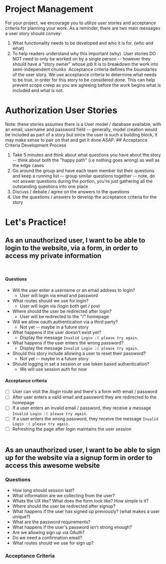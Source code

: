 # Project Management
For your project, we encourage you to utilize user stories and acceptance criteria for planning your work. As a reminder, there are two main messages 
a user story should convey:
​
1. What functionality needs to be developed and who it is for.  (who and what)
2. To help readers understand why this important (why)
​
User stories DO NOT need to only be worked on by a single person -- however they should have a "story owner" whose job it is to breakdown the work into semi-independent chunks
​
Acceptance criteria defines the boundaries of the user story. We use acceptance criteria to determine what needs to be true, in order for this story to be considered done. This can help prevent scope creep as you are agreeing before the work begins what is included and what is not. 
​
# Authorization User Stories
Note: these stories assumes there is a User model / database  available, with an email, username and password field -- generally, model creation would be included as part of a story but since the user is such a building block, it may make sense to pair on that and get it done ASAP.
​## Acceptance Criteria Development Process
1. Take 5 minutes and think about what questions you have about the story -- think about both the "happy path" (i.e nothing goes wrong) as well as the edge cases
2. Go around the group and have each team member list their questions and keep a running list -- group similar questions together -- note, do not answer questions during the portion, you're just gathering all the outstanding questions into one place
3. Discuss / debate / agree on the answers to the questions
4. Use the questions / answers to develop the acceptance criteria for the story

# Let's Practice!

## As an unauthorized user, I want to be able to login to the website, via a form, in order to access my private information
​
#### Questions
* Will the user enter a username or an email address to login?
    * User will login via email and password
* What routes should we use for login?
    * User will login via /login both get / post
* Where should the user be redirected after login?
    * User will be redirected to the "/" homepage
* Will we allow oauth authentication via a third party?
    * Not yet -- maybe in a future story
* What happens if the user doesn't exist yet?
    * Display the message ```Invalid Login :( please try again.```
* What happens if the user enters the wrong password?
    * Display the message ```Invalid Login :( please try again.```
* Should this story include allowing a user to reset their password?
    * Not yet -- maybe in a future story
* Should logging in set a session or use token based authentication?
    * We will use session auth for now
#### Acceptance criteria
- [ ] User can visit the /login route and there's a form with email / password
- [ ] After user enters a valid email and password they are redirected to the homepage
- [ ] If a user enters an invalid email / password, they receive a message ```Invalid Login :( please try again.```
- [ ] If a user enters the wrong password, they receive the message ```Invalid Login :( please try again.```
- [ ] Refreshing the page after login maintains the user session  
​
## As an unauthorized user, I want to be able to sign up for the website via a signup form in order to access this awesome website
### Questions
* How long should session last?
* What information are we collecting from the user?
* Whats the UX like? What does the form look like? How simple is it?
* Where should the user be redirected after signup?
* What happens if the user has signed up previously? (what makes a user unique?)
* What are the password requirements?
* What happens if the user's password isn't strong enough?
* Are we allowing sign up via OAuth?
* Do we need a confirmation email?
* What routes should we use for sign up?
### Acceptance Criteria
